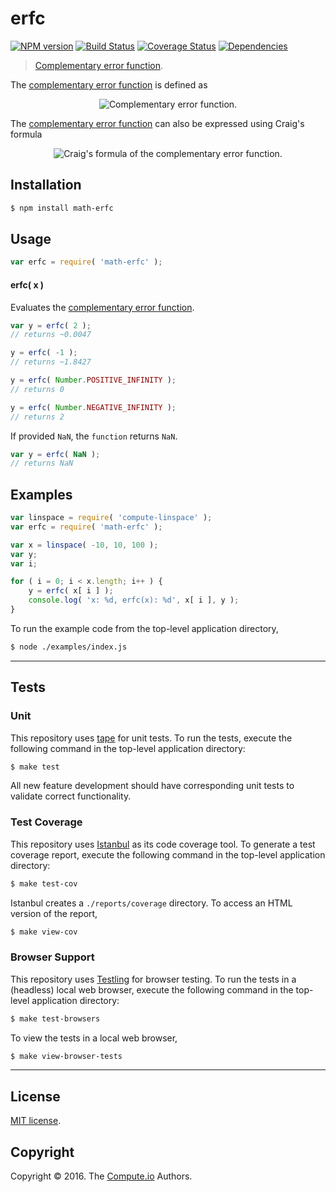 erfc
===
[![NPM version][npm-image]][npm-url] [![Build Status][build-image]][build-url] [![Coverage Status][coverage-image]][coverage-url] [![Dependencies][dependencies-image]][dependencies-url]

> [Complementary error function][complementary-error-function].

The [complementary error function][complementary-error-function] is defined as

<div class="equation" align="center" data-raw-text="\operatorname{erfc}(x) = 1 - \operatorname{erf}(x) = \frac{2}{\sqrt\pi} \int_x^{\infty} e^{-t^2}\, dt" data-equation="eq:complementary_error_function">
	<img src="https://cdn.rawgit.com/math-io/erfc/6a3c31e54a292113c162a66f4947913cf0c1fb9b/docs/img/eqn.svg" alt="Complementary error function.">
	<br>
</div>

The [complementary error function][complementary-error-function] can also be expressed using Craig's formula

<div class="equation" align="center" data-raw-text="\operatorname{erfc}(x) = \frac{2}{\pi} \int_0^{\frac{\pi}{2}} \exp \left( - \frac{x^2}{\sin^2 \theta} \right) d\theta" data-equation="eq:craigs_formula">
	<img src="https://cdn.rawgit.com/math-io/erfc/6a3c31e54a292113c162a66f4947913cf0c1fb9b/docs/img/craigs_formula.svg" alt="Craig's formula of the complementary error function.">
	<br>
</div>


## Installation

``` bash
$ npm install math-erfc
```


## Usage

``` javascript
var erfc = require( 'math-erfc' );
```

#### erfc( x )

Evaluates the [complementary error function][complementary-error-function].

``` javascript
var y = erfc( 2 );
// returns ~0.0047

y = erfc( -1 );
// returns ~1.8427

y = erfc( Number.POSITIVE_INFINITY );
// returns 0

y = erfc( Number.NEGATIVE_INFINITY );
// returns 2
```

If provided `NaN`, the `function` returns `NaN`.

``` javascript
var y = erfc( NaN );
// returns NaN
```


## Examples

``` javascript
var linspace = require( 'compute-linspace' );
var erfc = require( 'math-erfc' );

var x = linspace( -10, 10, 100 );
var y;
var i;

for ( i = 0; i < x.length; i++ ) {
	y = erfc( x[ i ] );
	console.log( 'x: %d, erfc(x): %d', x[ i ], y );
}
```

To run the example code from the top-level application directory,

``` bash
$ node ./examples/index.js
```


---
## Tests

### Unit

This repository uses [tape][tape] for unit tests. To run the tests, execute the following command in the top-level application directory:

``` bash
$ make test
```

All new feature development should have corresponding unit tests to validate correct functionality.


### Test Coverage

This repository uses [Istanbul][istanbul] as its code coverage tool. To generate a test coverage report, execute the following command in the top-level application directory:

``` bash
$ make test-cov
```

Istanbul creates a `./reports/coverage` directory. To access an HTML version of the report,

``` bash
$ make view-cov
```


### Browser Support

This repository uses [Testling][testling] for browser testing. To run the tests in a (headless) local web browser, execute the following command in the top-level application directory:

``` bash
$ make test-browsers
```

To view the tests in a local web browser,

``` bash
$ make view-browser-tests
```

<!-- [![browser support][browsers-image]][browsers-url] -->


---
## License

[MIT license](http://opensource.org/licenses/MIT).


## Copyright

Copyright &copy; 2016. The [Compute.io][compute-io] Authors.


[npm-image]: http://img.shields.io/npm/v/math-erfc.svg
[npm-url]: https://npmjs.org/package/math-erfc

[build-image]: http://img.shields.io/travis/math-io/erfc/master.svg
[build-url]: https://travis-ci.org/math-io/erfc

[coverage-image]: https://img.shields.io/codecov/c/github/math-io/erfc/master.svg
[coverage-url]: https://codecov.io/github/math-io/erfc?branch=master

[dependencies-image]: http://img.shields.io/david/math-io/erfc.svg
[dependencies-url]: https://david-dm.org/math-io/erfc

[dev-dependencies-image]: http://img.shields.io/david/dev/math-io/erfc.svg
[dev-dependencies-url]: https://david-dm.org/dev/math-io/erfc

[github-issues-image]: http://img.shields.io/github/issues/math-io/erfc.svg
[github-issues-url]: https://github.com/math-io/erfc/issues

[tape]: https://github.com/substack/tape
[istanbul]: https://github.com/gotwarlost/istanbul
[testling]: https://ci.testling.com

[compute-io]: https://github.com/compute-io/
[complementary-error-function]: https://en.wikipedia.org/wiki/Error_function
[ieee754]: https://en.wikipedia.org/wiki/IEEE_754-1985